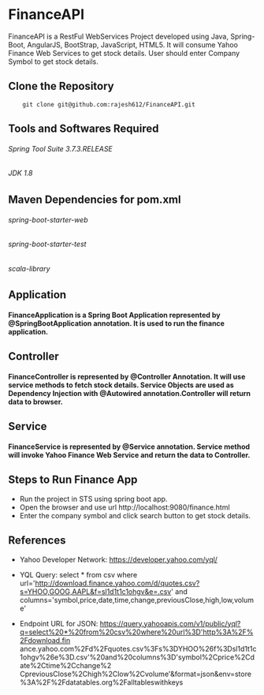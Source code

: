 # FinanceAPI
FinanceAPI is a RestFul WebServices Project developed using Java, Spring-Boot, AngularJS, BootStrap, JavaScript, HTML5. It will consume Yahoo Finance Web Services to get stock details. User should enter Company Symbol to get stock details. 
## Clone the Repository
		git clone git@github.com:rajesh612/FinanceAPI.git
## Tools and Softwares Required
###### Spring Tool Suite 3.7.3.RELEASE
###### JDK 1.8
## Maven Dependencies for pom.xml
###### spring-boot-starter-web
###### spring-boot-starter-test
###### scala-library
## Application
#### FinanceApplication is a Spring Boot Application represented by @SpringBootApplication annotation. It is used to run the finance application.

## Controller 
#### FinanceController is represented by @Controller Annotation. It will use service methods to fetch stock details. Service Objects are used as Dependency Injection with @Autowired annotation.Controller will return data to browser.

## Service
#### FinanceService is represented by @Service annotation. Service method will invoke Yahoo Finance Web Service and return the data to Controller. 

## Steps to Run Finance App
- Run the project in STS using spring boot app.
- Open the browser and use url http://localhost:9080/finance.html
- Enter the company symbol and click search button to get stock details.

## References
- Yahoo Developer Network: https://developer.yahoo.com/yql/

- YQL Query: select * from csv where url='http://download.finance.yahoo.com/d/quotes.csv?s=YHOO,GOOG,AAPL&f=sl1d1t1c1ohgv&e=.csv' and    columns='symbol,price,date,time,change,previousClose,high,low,volume'

- Endpoint URL for JSON: https://query.yahooapis.com/v1/public/yql?q=select%20*%20from%20csv%20where%20url%3D'http%3A%2F%2Fdownload.fin   ance.yahoo.com%2Fd%2Fquotes.csv%3Fs%3DYHOO%26f%3Dsl1d1t1c1ohgv%26e%3D.csv'%20and%20columns%3D'symbol%2Cprice%2Cdate%2Ctime%2Cchange%2   CpreviousClose%2Chigh%2Clow%2Cvolume'&format=json&env=store%3A%2F%2Fdatatables.org%2Falltableswithkeys


